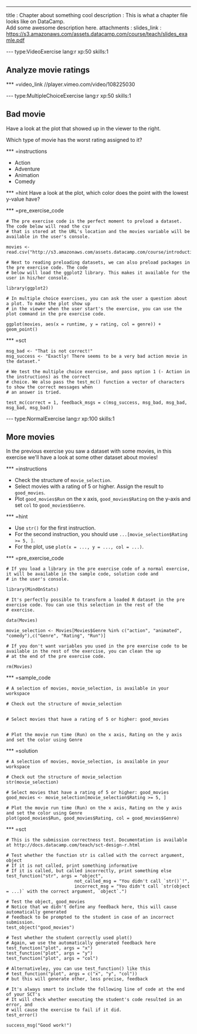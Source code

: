 ---
title       : Chapter about something cool
description : This is what a chapter file looks like on DataCamp.<br>Add some awesome description here.
attachments :
  slides_link : https://s3.amazonaws.com/assets.datacamp.com/course/teach/slides_examle.pdf

--- type:VideoExercise lang:r xp:50 skills:1
## Analyze movie ratings


*** =video_link
//player.vimeo.com/video/108225030

--- type:MultipleChoiceExercise lang:r xp:50 skills:1
## Bad movie

Have a look at the plot that showed up in the viewer to the right. 

Which type of movie has the worst rating assigned to it?

*** =instructions
- Action
- Adventure
- Animation
- Comedy

*** =hint
Have a look at the plot, which color does the point with the lowest y-value have?

*** =pre_exercise_code
```{r}
# The pre exercise code is the perfect moment to preload a dataset. The code below will read the csv
# that is stored at the URL's location and the movies variable will be available in the user's console.

movies <- read.csv("http://s3.amazonaws.com/assets.datacamp.com/course/introduction_to_r/movies.csv")

# Next to reading preloading datasets, we can also preload packages in the pre exercise code. The code
# below will load the ggplot2 library. This makes it available for the user in his/her console.

library(ggplot2)

# In multiple choice exercises, you can ask the user a question about a plot. To make the plot show up
# in the viewer when the user start's the exercise, you can use the plot command in the pre exercise code.

ggplot(movies, aes(x = runtime, y = rating, col = genre)) + geom_point()

```

*** =sct
```{r}
msg_bad <- "That is not correct!"
msg_success <- "Exactly! There seems to be a very bad action movie in the dataset."

# We test the multiple choice exercise, and pass option 1 (- Action in the instructions) as the correct 
# choice. We also pass the test_mc() function a vector of characters to show the correct messages when 
# an answer is tried.
	
test_mc(correct = 1, feedback_msgs = c(msg_success, msg_bad, msg_bad, msg_bad, msg_bad)) 
```

--- type:NormalExercise lang:r xp:100 skills:1
## More movies

In the previous exercise you saw a dataset with some movies, in this exercise we'll have a look at some other dataset about movies!

*** =instructions
- Check the structure of `movie_selection`.
- Select movies with a rating of 5 or higher. Assign the result to `good_movies`.
- Plot `good_movies$Run` on the x axis, `good_movies$Rating` on the y-axis and set `col` to `good_movies$Genre`.

*** =hint
- Use `str()` for the first instruction.
- For the second instruction, you should use `...[movie_selection$Rating >= 5, ]`.
- For the plot, use `plot(x = ..., y = ..., col = ...)`. 

*** =pre_exercise_code
```{r}
# If you load a library in the pre exercise code of a normal exercise, it will be available in the sample code, solution code and
# in the user's console.

library(MindOnStats)

# It's perfectly possible to transform a loaded R dataset in the pre exercise code. You can use this selection in the rest of the
# exercise.

data(Movies)

movie_selection <- Movies[Movies$Genre %in% c("action", "animated", "comedy"),c("Genre", "Rating", "Run")]

# If you don't want variables you used in the pre exercise code to be available in the rest of the exercise, you can clean the up
# at the end of the pre exercise code.

rm(Movies)

```

*** =sample_code
```{r}
# A selection of movies, movie_selection, is available in your workspace

# Check out the structure of movie_selection


# Select movies that have a rating of 5 or higher: good_movies


# Plot the movie run time (Run) on the x axis, Rating on the y axis and set the color using Genre

```

*** =solution
```{r}
# A selection of movies, movie_selection, is available in your workspace

# Check out the structure of movie_selection
str(movie_selection)

# Select movies that have a rating of 5 or higher: good_movies
good_movies <- movie_selection[movie_selection$Rating >= 5, ]

# Plot the movie run time (Run) on the x axis, Rating on the y axis and set the color using Genre
plot(good_movies$Run, good_movies$Rating, col = good_movies$Genre)
```

*** =sct
```{r}
# This is the submission correctness test. Documentation is available at http://docs.datacamp.com/teach/sct-design-r.html

# Test whether the function str is called with the correct argument, object
# If it is not called, print something informative
# If it is called, but called incorrectly, print something else
test_function("str", args = "object",
						  not_called_msg = "You didn't call `str()`!",
						  incorrect_msg = "You didn't call `str(object = ...)` with the correct argument, `object`.")

# Test the object, good_movies
# Notice that we didn't define any feedback here, this will cause automatically generated
# feedback to be prompted to the student in case of an incorrect submission.
test_object("good_movies")

# Test whether the student correctly used plot()
# Again, we use the automatically generated feedback here
test_function("plot", args = "x")
test_function("plot", args = "y")
test_function("plot", args = "col")

# Alternativeley, you can use test_function() like this
# test_function("plot", args = c("x", "y", "col"))
# but this will generate other, less precise, feedback

# It's always smart to include the following line of code at the end of your SCT's
# It will check whether executing the student's code resulted in an error, and 
# will cause the exercise to fail if it did.
test_error()

success_msg("Good work!")
```
